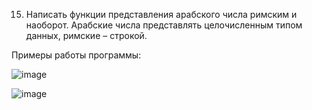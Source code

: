 15. Написать функции представления арабского числа римским и наоборот. Арабские числа представлять целочисленным типом данных, римские – строкой.

Примеры работы программы:

![image](https://user-images.githubusercontent.com/71376506/104855848-423c3680-5920-11eb-9104-2fab48730929.png)

![image](https://user-images.githubusercontent.com/71376506/104855877-613ac880-5920-11eb-9cd9-9bd418a0e0aa.png)
